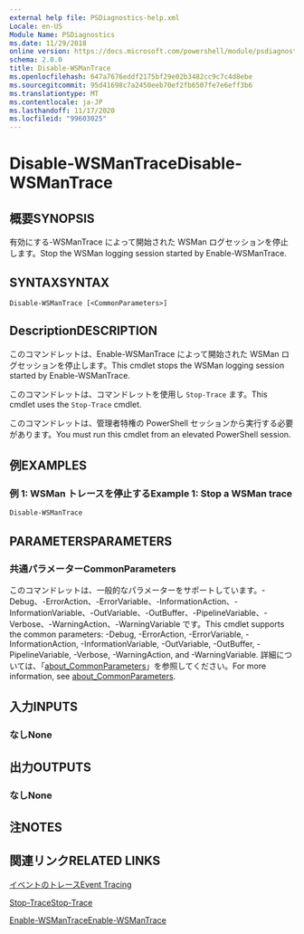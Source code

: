 ```yaml
---
external help file: PSDiagnostics-help.xml
Locale: en-US
Module Name: PSDiagnostics
ms.date: 11/29/2018
online version: https://docs.microsoft.com/powershell/module/psdiagnostics/disable-wsmantrace?view=powershell-7.2&WT.mc_id=ps-gethelp
schema: 2.0.0
title: Disable-WSManTrace
ms.openlocfilehash: 647a7676eddf2175bf29e02b3482cc9c7c4d8ebe
ms.sourcegitcommit: 95d41698c7a2450eeb70ef2fb6507fe7e6eff3b6
ms.translationtype: MT
ms.contentlocale: ja-JP
ms.lasthandoff: 11/17/2020
ms.locfileid: "99603025"
---
```

# <span data-ttu-id="018cb-102">Disable-WSManTrace</span><span class="sxs-lookup"><span data-stu-id="018cb-102">Disable-WSManTrace</span></span>

## <span data-ttu-id="018cb-103">概要</span><span class="sxs-lookup"><span data-stu-id="018cb-103">SYNOPSIS</span></span>
<span data-ttu-id="018cb-104">有効にする-WSManTrace によって開始された WSMan ログセッションを停止します。</span><span class="sxs-lookup"><span data-stu-id="018cb-104">Stop the WSMan logging session started by Enable-WSManTrace.</span></span>

## <span data-ttu-id="018cb-105">SYNTAX</span><span class="sxs-lookup"><span data-stu-id="018cb-105">SYNTAX</span></span>

```
Disable-WSManTrace [<CommonParameters>]
```

## <span data-ttu-id="018cb-106">Description</span><span class="sxs-lookup"><span data-stu-id="018cb-106">DESCRIPTION</span></span>
<span data-ttu-id="018cb-107">このコマンドレットは、Enable-WSManTrace によって開始された WSMan ログセッションを停止します。</span><span class="sxs-lookup"><span data-stu-id="018cb-107">This cmdlet stops the WSMan logging session started by Enable-WSManTrace.</span></span>

<span data-ttu-id="018cb-108">このコマンドレットは、コマンドレットを使用し `Stop-Trace` ます。</span><span class="sxs-lookup"><span data-stu-id="018cb-108">This cmdlet uses the `Stop-Trace` cmdlet.</span></span>

<span data-ttu-id="018cb-109">このコマンドレットは、管理者特権の PowerShell セッションから実行する必要があります。</span><span class="sxs-lookup"><span data-stu-id="018cb-109">You must run this cmdlet from an elevated PowerShell session.</span></span>

## <span data-ttu-id="018cb-110">例</span><span class="sxs-lookup"><span data-stu-id="018cb-110">EXAMPLES</span></span>

### <span data-ttu-id="018cb-111">例 1: WSMan トレースを停止する</span><span class="sxs-lookup"><span data-stu-id="018cb-111">Example 1: Stop a WSMan trace</span></span>

```powershell
Disable-WSManTrace
```

## <span data-ttu-id="018cb-112">PARAMETERS</span><span class="sxs-lookup"><span data-stu-id="018cb-112">PARAMETERS</span></span>

### <span data-ttu-id="018cb-113">共通パラメーター</span><span class="sxs-lookup"><span data-stu-id="018cb-113">CommonParameters</span></span>

<span data-ttu-id="018cb-114">このコマンドレットは、一般的なパラメーターをサポートしています。-Debug、-ErrorAction、-ErrorVariable、-InformationAction、-InformationVariable、-OutVariable、-OutBuffer、-PipelineVariable、-Verbose、-WarningAction、-WarningVariable です。</span><span class="sxs-lookup"><span data-stu-id="018cb-114">This cmdlet supports the common parameters: -Debug, -ErrorAction, -ErrorVariable, -InformationAction, -InformationVariable, -OutVariable, -OutBuffer, -PipelineVariable, -Verbose, -WarningAction, and -WarningVariable.</span></span> <span data-ttu-id="018cb-115">詳細については、「[about_CommonParameters](https://go.microsoft.com/fwlink/?LinkID=113216)」を参照してください。</span><span class="sxs-lookup"><span data-stu-id="018cb-115">For more information, see [about_CommonParameters](https://go.microsoft.com/fwlink/?LinkID=113216).</span></span>

## <span data-ttu-id="018cb-116">入力</span><span class="sxs-lookup"><span data-stu-id="018cb-116">INPUTS</span></span>

### <span data-ttu-id="018cb-117">なし</span><span class="sxs-lookup"><span data-stu-id="018cb-117">None</span></span>

## <span data-ttu-id="018cb-118">出力</span><span class="sxs-lookup"><span data-stu-id="018cb-118">OUTPUTS</span></span>

### <span data-ttu-id="018cb-119">なし</span><span class="sxs-lookup"><span data-stu-id="018cb-119">None</span></span>

## <span data-ttu-id="018cb-120">注</span><span class="sxs-lookup"><span data-stu-id="018cb-120">NOTES</span></span>

## <span data-ttu-id="018cb-121">関連リンク</span><span class="sxs-lookup"><span data-stu-id="018cb-121">RELATED LINKS</span></span>

[<span data-ttu-id="018cb-122">イベントのトレース</span><span class="sxs-lookup"><span data-stu-id="018cb-122">Event Tracing</span></span>](/windows/desktop/ETW/event-tracing-portal)

[<span data-ttu-id="018cb-123">Stop-Trace</span><span class="sxs-lookup"><span data-stu-id="018cb-123">Stop-Trace</span></span>](stop-trace.md)

[<span data-ttu-id="018cb-124">Enable-WSManTrace</span><span class="sxs-lookup"><span data-stu-id="018cb-124">Enable-WSManTrace</span></span>](Enable-WSManTrace.md)

